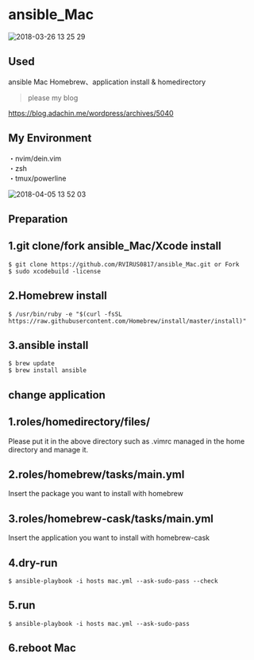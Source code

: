 # ansible_Mac

![2018-03-26 13 25 29](https://user-images.githubusercontent.com/5633085/37886882-2bb49378-30f9-11e8-8e90-b305484ed28d.png)

##  Used
ansible Mac
Homebrew、application install & homedirectory
> please my blog

https://blog.adachin.me/wordpress/archives/5040

## My Environment

・nvim/dein.vim  
・zsh  
・tmux/powerline  

![2018-04-05 13 52 03](https://user-images.githubusercontent.com/5633085/38347784-8c831c88-38d8-11e8-9f96-724292627670.png)

## Preparation

## 1.git clone/fork ansible_Mac/Xcode install
````
$ git clone https://github.com/RVIRUS0817/ansible_Mac.git or Fork
$ sudo xcodebuild -license
````

## 2.Homebrew install
````
$ /usr/bin/ruby -e "$(curl -fsSL https://raw.githubusercontent.com/Homebrew/install/master/install)"
````

## 3.ansible install
````
$ brew update
$ brew install ansible
````

## change application

## 1.roles/homedirectory/files/
Please put it in the above directory such as .vimrc managed in the home directory and manage it.

## 2.roles/homebrew/tasks/main.yml
Insert the package you want to install with homebrew

## 3.roles/homebrew-cask/tasks/main.yml
Insert the application you want to install with homebrew-cask

## 4.dry-run
````
$ ansible-playbook -i hosts mac.yml --ask-sudo-pass --check
````

## 5.run
````
$ ansible-playbook -i hosts mac.yml --ask-sudo-pass
````
## 6.reboot Mac

